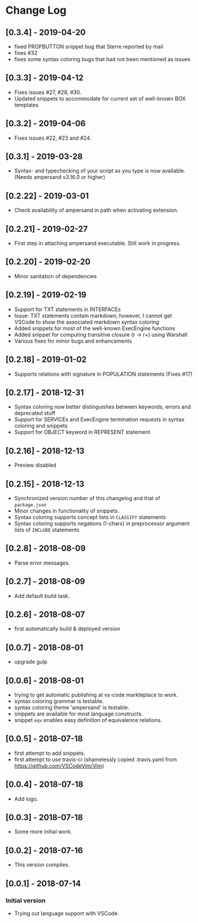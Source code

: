 # Change Log

<!--
    Special reminder for Rieks ;) 
    Please do not forget to update the version number.
    It is in the file `package.json` 
-->

## [0.3.4] - 2019-04-20

- fixed PROPBUTTON snippet bug that Sterre reported by mail
- fixes #32
- fixes some syntax coloring bugs that had not been mentioned as issues

## [0.3.3] - 2019-04-12

- Fixes issues #27, #28, #30.
- Updated snippets to accommodate for current set of well-known BOX templates

## [0.3.2] - 2019-04-06

- Fixes issues #22, #23 and #24.

## [0.3.1] - 2019-03-28

- Syntax- and typechecking of your script as you type is now available. (Needs ampersand v3.16.0 or higher)

## [0.2.22] - 2019-03-01

- Check availability of ampersand in path when activating extension.

## [0.2.21] - 2019-02-27

- First step in attaching ampersand executable. Still work in progress.

## [0.2.20] - 2019-02-20

- Minor sanitation of dependencies

## [0.2.19] - 2019-02-19

- Support for TXT statements in INTERFACEs
- Issue: TXT statements contain markdown; however, I cannot get VSCode to show the associated markdown syntax coloring
- Added snippets for most of the well-known ExecEngine functions
- Added snippet for computing transitive closure (r -> r+) using Warshall
- Various fixes for minor bugs and enhancements

## [0.2.18] - 2019-01-02

- Supports relations with signature in POPULATION statements (Fixes #17)

## [0.2.17] - 2018-12-31

- Syntax coloring now better distinguishes between keywords, errors and deprecated stuff
- Support for SERVICEs and ExecEngine termination requests in syntax coloring and snippets
- Support for OBJECT keyword in REPRESENT statement

## [0.2.16] - 2018-12-13

- Preview disabled

## [0.2.15] - 2018-12-13

- Synchronized version number of this changelog and that of `package.json`
- Minor changes in functionality of snippets.
- Syntax coloring supports concept lists in `CLASSIFY` statements
- Syntax coloring supports negations (!-chars) in preprocessor argument lists of `INCLUDE` statements

## [0.2.8] - 2018-08-09

- Parse error messages.

## [0.2.7] - 2018-08-09

- Add default build task.

## [0.2.6] - 2018-08-07

- first automatically build & deployed version

## [0.0.7] - 2018-08-01

- upgrade gulp

## [0.0.6] - 2018-08-01

- trying to get automatic publishing at vs-code markteplace to work.
- syntax coloring grammar is testable.
- syntax coloring theme 'ampersand' is testable.
- snippets are available for most language constructs.
- snippet `eqv` enables easy definition of equivalence relations.

## [0.0.5] - 2018-07-18

- first attempt to add snippets.
- first attempt to use travis-ci (shamelessly copied .travis.yaml from <https://github.com/VSCodeVim/Vim>)

## [0.0.4] - 2018-07-18

- Add logo.

## [0.0.3] - 2018-07-18

- Some more initial work.

## [0.0.2] - 2018-07-16

- This version compiles.

## [0.0.1] - 2018-07-14

### Initial version

- Trying out language support with VSCode.
